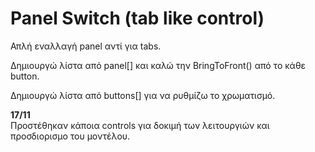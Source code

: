 # Panel Switch (tab like control)  

Απλή εναλλαγή panel αντί για tabs.  

Δημιουργώ λίστα από panel[] και καλώ την BringToFront() από το κάθε button.  

Δημιουργώ λίστα από buttons[] για να ρυθμίζω το χρωματισμό.  

**17/11**  
Προστέθηκαν κάποια controls για δοκιμή των λειτουργιών και προσδιορισμο του μοντέλου.  

